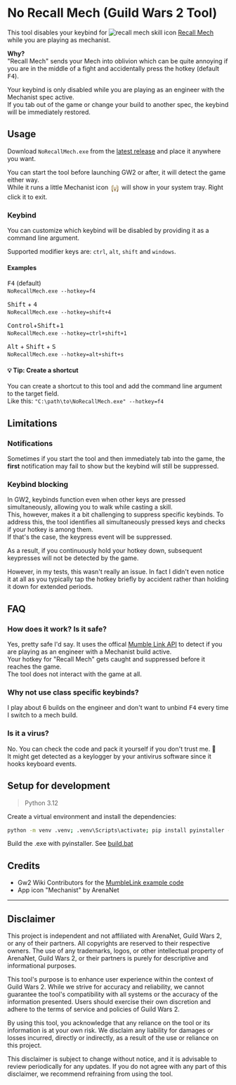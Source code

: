 # No Recall Mech (Guild Wars 2 Tool)

This tool disables your keybind for <img src="https://github.com/mriot/mriot/assets/24588573/48ea15fe-030f-4d2b-951b-c0029d58aa5c" align="top" height="30" alt="recall mech skill icon"> [Recall Mech](https://wiki.guildwars2.com/wiki/Recall_Mech)  while you are playing as mechanist.

**Why?**  
"Recall Mech" sends your Mech into oblivion which can be quite annoying if you are in the middle of a fight and accidentally press the hotkey (default <kbd>F4</kbd>).

Your keybind is only disabled while you are playing as an engineer with the Mechanist spec active.  
If you tab out of the game or change your build to another spec, the keybind will be immediately restored.

## Usage

Download `NoRecallMech.exe` from the [latest release](https://github.com/mriot/gw2-no-recall-mech/releases) and place it anywhere you want.

You can start the tool before launching GW2 or after, it will detect the game either way.  
While it runs a little Mechanist icon <img src="./mech.png" align="top" height="22" alt="mech"> will show in your system tray. Right click it to exit.

### Keybind

You can customize which keybind will be disabled by providing it as a command line argument.

Supported modifier keys are: `ctrl`, `alt`, `shift` and `windows`.

#### Examples

<kbd>F4</kbd> (default)  
`NoRecallMech.exe --hotkey=f4`

<kbd>Shift</kbd> + <kbd>4</kbd>  
`NoRecallMech.exe --hotkey=shift+4`

<kbd>Control</kbd>+<kbd>Shift</kbd>+<kbd>1</kbd>  
`NoRecallMech.exe --hotkey=ctrl+shift+1`

<kbd>Alt</kbd> + <kbd>Shift</kbd> + <kbd>S</kbd>  
`NoRecallMech.exe --hotkey=alt+shift+s`

#### 💡 Tip: Create a shortcut

You can create a shortcut to this tool and add the command line argument to the target field.  
Like this: `"C:\path\to\NoRecallMech.exe" --hotkey=f4`

## Limitations

### Notifications

Sometimes if you start the tool and then immediately tab into the game, the **first** notification may fail to show but the keybind will still be suppressed.

### Keybind blocking

In GW2, keybinds function even when other keys are pressed simultaneously, allowing you to walk while casting a skill.  
This, however, makes it a bit challenging to suppress specific keybinds. To address this, the tool identifies all simultaneously pressed keys and checks if your hotkey is among them.  
If that's the case, the keypress event will be suppressed.

As a result, if you continuously hold your hotkey down, subsequent keypresses will not be detected by the game.

However, in my tests, this wasn't really an issue. In fact I didn't even notice it at all as you typically tap the hotkey briefly by accident rather than holding it down for extended periods.

## FAQ

### How does it work? Is it safe?

Yes, pretty safe I'd say. It uses the offical [Mumble Link API](https://wiki.guildwars2.com/wiki/API:MumbleLink) to detect if you are playing as an engineer with a Mechanist build active.  
Your hotkey for "Recall Mech" gets caught and suppressed before it reaches the game.  
The tool does not interact with the game at all.

### Why not use class specific keybinds?

I play about 6 builds on the engineer and don't want to unbind <kbd>F4</kbd> every time I switch to a mech build.

### Is it a virus?

No. You can check the code and pack it yourself if you don't trust me. 🙂  
It might get detected as a keylogger by your antivirus software since it hooks keyboard events.

## Setup for development

> Python 3.12

Create a virtual environment and install the dependencies:

```bash
python -m venv .venv; .venv\Scripts\activate; pip install pyinstaller -r requirements.txt
```

Build the .exe with pyinstaller. See [build.bat](./build.bat)

## Credits

- Gw2 Wiki Contributors for the [MumbleLink example code](https://wiki.guildwars2.com/wiki/API:MumbleLink/Example_implementation_(Python))
- App icon "Mechanist" by ArenaNet

---

## Disclaimer

This project is independent and not affiliated with ArenaNet, Guild Wars 2, or any of their partners. All copyrights are reserved to their respective owners. The use of any trademarks, logos, or other intellectual property of ArenaNet, Guild Wars 2, or their partners is purely for descriptive and informational purposes.

This tool's purpose is to enhance user experience within the context of Guild Wars 2. While we strive for accuracy and reliability, we cannot guarantee the tool's compatibility with all systems or the accuracy of the information presented. Users should exercise their own discretion and adhere to the terms of service and policies of Guild Wars 2.

By using this tool, you acknowledge that any reliance on the tool or its information is at your own risk. We disclaim any liability for damages or losses incurred, directly or indirectly, as a result of the use or reliance on this project.

This disclaimer is subject to change without notice, and it is advisable to review periodically for any updates. If you do not agree with any part of this disclaimer, we recommend refraining from using the tool.

